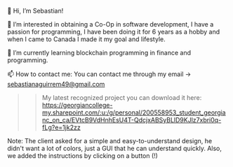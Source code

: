 👋 Hi, I’m Sebastian!

👀 I’m interested in obtaining a Co-Op in software development, I have a passion for programming, I have been doing it for 6 years as a hobby and when I came to Canada I made it my goal and lifestyle.

🌱 I’m currently learning blockchain programming in finance and programming.

📫 How to contact me:
    You can contact me through my email -> sebastianaguirrem49@gmail.com

>> My latest recognized project you can download it here:
    https://georgiancollege-my.sharepoint.com/:u:/g/personal/200558953_student_georgianc_on_ca/EVtcB9VdHnhEsU4T-QdcjxABSyBLlD9KJlz7xbri0q-fLg?e=1jk2zz
    
Note: The client asked for a simple and easy-to-understand design, he didn't want a lot of colors, just a GUI that he can understand quickly. Also, we added the instructions by clicking on a button (!)    
